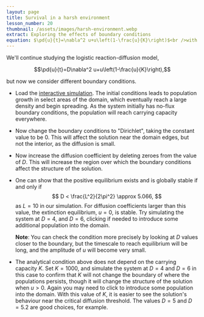 ```yaml
---
layout: page
title: Survival in a harsh environment
lesson_number: 20
thumbnail: /assets/images/harsh-environment.webp
extract: Exploring the effects of boundary conditions
equation: $\pd{u}{t}=\nabla^2 u+u\left(1-\frac{u}{K}\right)$<br />with no-flux boundary conditions
---
```

We'll continue studying the logistic reaction-diffusion model,

$$\pd{u}{t}=D\nabla^2 u+u\left(1-\frac{u}{K}\right),$$

but now we consider different boundary conditions.

* Load the [interactive simulation](/sim/?preset=harshEnvironment). The initial conditions leads to population growth in select areas of the domain, which eventually reach a large density and begin spreading. As the system initially has no-flux boundary conditions, the population will reach carrying capacity everywhere.

* Now change the boundary conditions to "Dirichlet", taking the constant value to be $0$. This will affect the solution near the domain edges, but not the interior, as the diffusion is small.

* Now increase the diffusion coefficient by deleting zeroes from the value of $D$. This will increase the region over which the boundary conditions affect the structure of the solution. 

* One can show that the positive equilibrium exists and is globally stable if and only if
$$
D < \frac{L^2}{2\pi^2} \approx 5.066,
$$
as $L=10$ in our simulation. For diffusion coefficients larger than this value, the extinction equilibrium, $u=0$, is stable. Try simulating the system at $D=4$, and $D=6$, clicking if needed to introduce some additional population into the domain. 

    **Note**: You can check the condition more precisely by looking at $D$ values closer to the boundary, but the timescale to reach equilibrium will be long, and the amplitude of $u$ will become very small.

* The analytical condition above does not depend on the carrying capacity $K$. Set $K=1000$, and simulate the system at $D=4$ and $D=6$ in this case to confirm that $K$ will not change the boundary of where the populations persists, though it will change the structure of the solution when $u>0$. Again you may need to click to introduce some population into the domain. With this value of $K$, it is easier to see the solution's behaviour near the critical diffusion threshold. The values $D=5$ and $D=5.2$ are good choices, for example.
